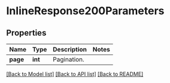 # InlineResponse200Parameters

## Properties
Name | Type | Description | Notes
------------ | ------------- | ------------- | -------------
**page** | **int** | Pagination. |

[[Back to Model list]](../README.md#documentation-for-models) [[Back to API list]](../README.md#documentation-for-api-endpoints) [[Back to README]](../README.md)
